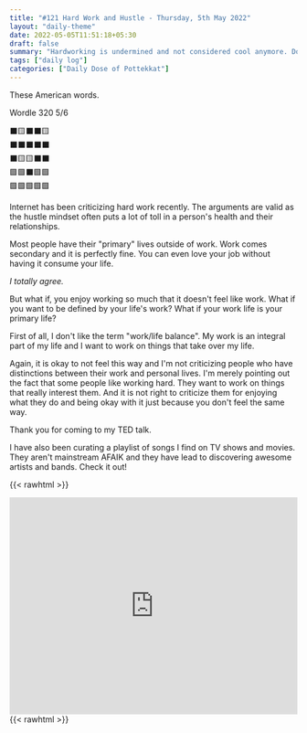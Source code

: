 ```yaml
---
title: "#121 Hard Work and Hustle - Thursday, 5th May 2022"
layout: "daily-theme"
date: 2022-05-05T11:51:18+05:30
draft: false
summary: "Hardworking is undermined and not considered cool anymore. Don't cancel me."
tags: ["daily log"]
categories: ["Daily Dose of Pottekkat"]
---
```


These American words.

Wordle 320 5/6

⬛🟨⬛⬛🟨\
⬛⬛⬛⬛⬛\
⬛🟨🟨⬛⬛\
🟩🟩⬛🟩🟩\
🟩🟩🟩🟩🟩

Internet has been criticizing hard work recently. The arguments are valid as the hustle mindset often puts a lot of toll in a person's health and their relationships.

Most people have their "primary" lives outside of work. Work comes secondary and it is perfectly fine. You can even love your job without having it consume your life.

_I totally agree._

But what if, you enjoy working so much that it doesn't feel like work. What if you want to be defined by your life's work? What if your work life is your primary life?

First of all, I don't like the term "work/life balance". My work is an integral part of my life and I want to work on things that take over my life.

Again, it is okay to not feel this way and I'm not criticizing people who have distinctions between their work and personal lives. I'm merely pointing out the fact that some people like working hard. They want to work on things that really interest them. And it is not right to criticize them for enjoying what they do and being okay with it just because you don't feel the same way.

Thank you for coming to my TED talk.

I have also been curating a playlist of songs I find on TV shows and movies. They aren't mainstream AFAIK and they have lead to discovering awesome artists and bands. Check it out!

{{< rawhtml >}}
<iframe src="https://open.spotify.com/embed/playlist/3cDHI7Lg37jBy0SQgcF28D?utm_source=generator" width="100%" height="380" frameBorder="0" allowfullscreen="" allow="autoplay; clipboard-write; encrypted-media; fullscreen; picture-in-picture"></iframe>
{{< rawhtml >}}
